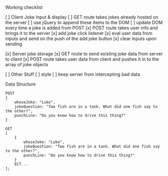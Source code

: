 Working checklist

[ ] Client Joke Input & display
    [ ] GET route takes jokes already hosted on the server
        [ ] use jQuery to append these items to the DOM
        [ ] update DOM every time a joke is added from POST
    [x] POST route takes user info and brings it to the server
        [x] add joke click listener 
        [x] eval user data from inputs and send on the push of the add joke button
        [x] clear inputs upon sending

[x] Server joke storage 
    [x] GET route to send existing joke data from server to client
    [x] POST route takes user data from client and pushes it in to the array of joke objects

[ ] Other Stuff
    [ ] style
    [ ] keep server from intercepting bad data

Data Structure

    POST
    {
        whoseJoke: "Luke",
        jokeQuestion: "Two fish are in a tank. What did one fish say to the other?",
        punchLine: "Do you know how to drive this thing?"
    }

    GET
    [
        {
            whoseJoke: "Luke",
            jokeQuestion: "Two fish are in a tank. What did one fish say to the other?",
            punchLine: "Do you know how to drive this thing?"
        }
        ECT...
    ];